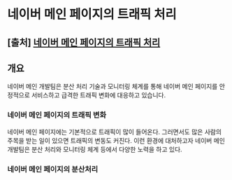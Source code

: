 # 네이버 메인 페이지의 트래픽 처리
## [출처] <a href="https://d2.naver.com/helloworld/6070967">네이버 메인 페이지의 트래픽 처리</a> 

## 개요
네이버 메인 개발팀은 분산 처리 기술과 모니터링 체계를 통해 네이버 메인 페이지를 안정적으로 서비스하고 급격한 트래픽 변화에 대응하고 있습니다. 

### 네이버 메인 페이지의 트래픽 변화
네이버 메인 페이지에는 기본적으로 트래픽이 많이 들어온다. 그러면서도 많은 사람의 주목을 받는 일이 있으면 트래픽의 변동도 커진다. 이런 환경에 대처하고자 네이버 메인 개발팀은 분산 처리와 모니터링 체계 등에서 다양한 노력을 하고 있다.

### 네이버 메인 페이지의 분산처리
